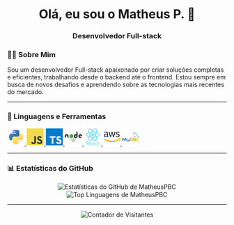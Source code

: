<div align="center">

# Olá, eu sou o Matheus P. 👋
### Desenvolvedor Full-stack 

</div>



### 👨‍💻 Sobre Mim
 
<p align="left">
Sou um desenvolvedor Full-stack apaixonado por criar soluções completas e eficientes, trabalhando desde o backend até o frontend. Estou sempre em busca de novos desafios e aprendendo sobre as tecnologias mais recentes do mercado.
</p>
 
---
 
### 🚀 Linguagens e Ferramentas
 
<p align="left">
     <a href="https://www.python.org" target="_blank" rel="noreferrer">
         <img src="https://raw.githubusercontent.com/devicons/devicon/master/icons/python/python-original.svg" alt="python" width="40" height="40"/>
     </a>
     <a href="https://developer.mozilla.org/en-US/docs/Web/JavaScript" target="_blank" rel="noreferrer">
         <img src="https://raw.githubusercontent.com/devicons/devicon/master/icons/javascript/javascript-original.svg" alt="javascript" width="40" height="40"/>
     </a>
     <a href="https://www.typescriptlang.org/" target="_blank" rel="noreferrer">
         <img src="https://raw.githubusercontent.com/devicons/devicon/master/icons/typescript/typescript-original.svg" alt="typescript" width="40" height="40"/>
     </a>
     <a href="https://nodejs.org" target="_blank" rel="noreferrer">
         <img src="https://raw.githubusercontent.com/devicons/devicon/master/icons/nodejs/nodejs-original-wordmark.svg" alt="nodejs" width="40" height="40"/>
     </a>
     <a href="https://reactjs.org/" target="_blank" rel="noreferrer">
         <img src="https://raw.githubusercontent.com/devicons/devicon/master/icons/react/react-original-wordmark.svg" alt="react" width="40" height="40"/>
     </a>
     <a href="https://aws.amazon.com" target="_blank" rel="noreferrer">
         <img src="https://raw.githubusercontent.com/devicons/devicon/master/icons/amazonwebservices/amazonwebservices-original-wordmark.svg" alt="aws" width="40" height="40"/>
     </a>
     <a href="https://www.mysql.com/" target="_blank" rel="noreferrer">
         <img src="https://raw.githubusercontent.com/devicons/devicon/master/icons/mysql/mysql-original-wordmark.svg" alt="sql" width="40" height="40"/>
     </a>
 </p>
 
 ---
 
 ### 📊 Estatísticas do GitHub
 
 <p align="center">
   <img align="center" src="https://github-readme-stats.vercel.app/api?username=MatheusPBC&show_icons=true&theme=dracula&include_all_commits=true&count_private=true" alt="Estatísticas do GitHub de MatheusPBC"/>
   <br/>
   <img align="center" src="https://github-readme-stats.vercel.app/api/top-langs/?username=MatheusPBC&layout=compact&langs_count=7&theme=dracula" alt="Top Linguagens de MatheusPBC"/>
 </p>
 
 ---
 
 <p align="center">
   <img src="https://komarev.com/ghpvc/?username=MatheusPBC&label=VISITANTES%20NO%20PERFIL&color=blueviolet&style=flat" alt="Contador de Visitantes"/>
 </p>
